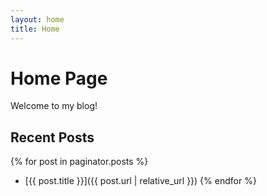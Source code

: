 ```yaml
---
layout: home
title: Home
---
```


# Home Page

Welcome to my blog!

## Recent Posts

{% for post in paginator.posts %}
  - [{{ post.title }}]({{ post.url | relative_url }})
{% endfor %}

